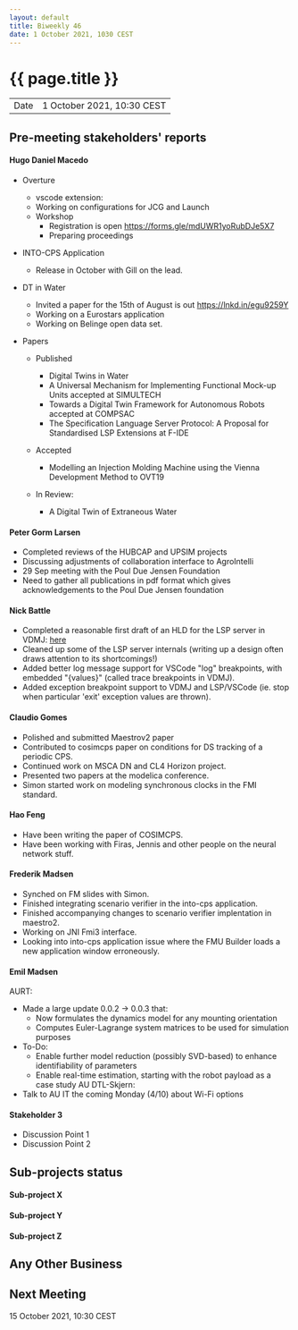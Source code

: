 ```yaml
---
layout: default
title: Biweekly 46
date: 1 October 2021, 1030 CEST
---
```


<script src="https://code.jquery.com/jquery-1.11.1.min.js">
</script>
<script src="/javascripts/edit.js"></script>
<script>setEditButonNm();</script>

# {{ page.title }}

|||
|---|---|
| Date | 1 October 2021, 10:30 CEST |


## Pre-meeting stakeholders' reports

<!-- Please keep in mind that the minutes are publicly available.-->

#### Hugo Daniel Macedo
* Overture 
  *  vscode extension:
    * Working on configurations for JCG and Launch
  * Workshop
    * Registration is open https://forms.gle/mdUWR1yoRubDJe5X7
    * Preparing proceedings
     
* INTO-CPS Application
  * Release in October with Gill on the lead.
 
* DT in Water
  * Invited a paper for the 15th of August is out https://lnkd.in/egu9259Y
  * Working on a Eurostars application
  * Working on Belinge open data set.

* Papers
  * Published  
    * Digital Twins in Water
    * A Universal Mechanism for Implementing Functional Mock-up Units accepted at SIMULTECH
    * Towards a Digital Twin Framework for Autonomous Robots accepted at COMPSAC 
    * The Specification Language Server Protocol: A Proposal for Standardised  LSP Extensions at F-IDE
  * Accepted 
    * Modelling an Injection Molding Machine using the Vienna Development Method to OVT19 

  * In Review:
    * A Digital Twin of Extraneous Water 

#### Peter Gorm Larsen
* Completed reviews of the HUBCAP and UPSIM projects
* Discussing adjustments of collaboration interface to AgroIntelli
* 29 Sep meeting with the Poul Due Jensen Foundation 
* Need to gather all publications in pdf format which gives acknowledgements to the Poul Due Jensen foundation

#### Nick Battle
* Completed a reasonable first draft of an HLD for the LSP server in VDMJ: [here](https://github.com/nickbattle/vdmj/blob/development/lsp/documentation/DesignSpec.pdf)
* Cleaned up some of the LSP server internals (writing up a design often draws attention to its shortcomings!)
* Added better log message support for VSCode "log" breakpoints, with embedded "{values}" (called trace breakpoints in VDMJ).
* Added exception breakpoint support to VDMJ and LSP/VSCode (ie. stop when particular 'exit' exception values are thrown).

#### Claudio Gomes
* Polished and submitted Maestrov2 paper
* Contributed to cosimcps paper on conditions for DS tracking of a periodic CPS.
* Continued work on MSCA DN and CL4 Horizon project.
* Presented two papers at the modelica conference.
* Simon started work on modeling synchronous clocks in the FMI standard.

#### Hao Feng
* Have been writing the paper of COSIMCPS.
* Have been working with Firas, Jennis and other people on the neural network stuff.

#### Frederik Madsen
* Synched on FM slides with Simon.
* Finished integrating scenario verifier in the into-cps application.
* Finished accompanying changes to scenario verifier implentation in maestro2.
* Working on JNI Fmi3 interface.
* Looking into into-cps application issue where the FMU Builder loads a new application window erroneously.

#### Emil Madsen
AURT:
* Made a large update 0.0.2 -> 0.0.3 that:
  * Now formulates the dynamics model for any mounting orientation
  * Computes Euler-Lagrange system matrices to be used for simulation purposes
* To-Do:
  * Enable further model reduction (possibly SVD-based) to enhance identifiability of parameters
  * Enable real-time estimation, starting with the robot payload as a case study
AU DTL-Skjern:
* Talk to AU IT the coming Monday (4/10) about Wi-Fi options

#### Stakeholder 3
* Discussion Point 1
* Discussion Point 2


## Sub-projects status


#### Sub-project X

#### Sub-project Y

#### Sub-project Z

##  Any Other Business

Next Meeting
------------

15 October 2021, 10:30 CEST


<div id="edit_page_div"></div>
